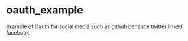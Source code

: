 oauth_example
=============

example of Oauth for social media such as github behance twitter linked facebook
